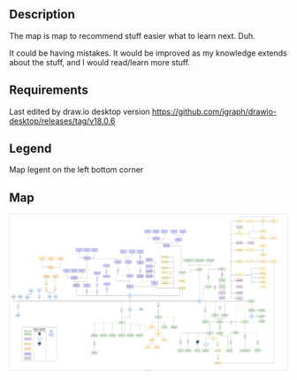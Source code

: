 ## Description

The map is map to recommend stuff easier what to learn next. Duh.

It could be having mistakes. It would be improved as my knowledge extends about the stuff, and I would read/learn more stuff.

## Requirements

Last edited by draw.io desktop version https://github.com/jgraph/drawio-desktop/releases/tag/v18.0.6

## Legend

Map legent on the left bottom corner

## Map

![](swe_backend.drawio.svg)
